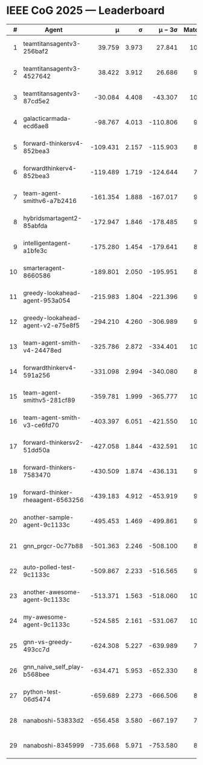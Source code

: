 # IEEE CoG 2025 — Leaderboard

| # | Agent | μ | σ | μ − 3σ | Matches | Updated |
|---:|---|---:|---:|---:|---:|---|
| 1 | teamtitansagentv3-256baf2 | 39.759 | 3.973 | 27.841 | 10220 | 2025-08-20 22:48 |
| 2 | teamtitansagentv3-4527642 | 38.422 | 3.912 | 26.686 | 9514 | 2025-08-20 22:48 |
| 3 | teamtitansagentv3-87cd5e2 | -30.084 | 4.408 | -43.307 | 10626 | 2025-08-20 22:48 |
| 4 | galacticarmada-ecd6ae8 | -98.767 | 4.013 | -110.806 | 9940 | 2025-08-20 22:48 |
| 5 | forward-thinkersv4-852bea3 | -109.431 | 2.157 | -115.903 | 8089 | 2025-08-20 22:48 |
| 6 | forwardthinkerv4-852bea3 | -119.489 | 1.719 | -124.644 | 7916 | 2025-08-20 22:48 |
| 7 | team-agent-smithv6-a7b2416 | -161.354 | 1.888 | -167.017 | 9480 | 2025-08-20 22:48 |
| 8 | hybridsmartagent2-85abfda | -172.947 | 1.846 | -178.485 | 9043 | 2025-08-20 22:48 |
| 9 | intelligentagent-a1bfe3c | -175.280 | 1.454 | -179.641 | 8338 | 2025-08-20 22:48 |
| 10 | smarteragent-8660586 | -189.801 | 2.050 | -195.951 | 8715 | 2025-08-20 22:48 |
| 11 | greedy-lookahead-agent-953a054 | -215.983 | 1.804 | -221.396 | 9690 | 2025-08-20 22:48 |
| 12 | greedy-lookahead-agent-v2-e75e8f5 | -294.210 | 4.260 | -306.989 | 9930 | 2025-08-20 22:48 |
| 13 | team-agent-smith-v4-24478ed | -325.786 | 2.872 | -334.401 | 10502 | 2025-08-20 22:48 |
| 14 | forwardthinkerv4-591a256 | -331.098 | 2.994 | -340.080 | 8437 | 2025-08-20 22:48 |
| 15 | team-agent-smithv5-281cf89 | -359.781 | 1.999 | -365.777 | 10400 | 2025-08-20 22:48 |
| 16 | team-agent-smith-v3-ce6fd70 | -403.397 | 6.051 | -421.550 | 10902 | 2025-08-20 22:48 |
| 17 | forward-thinkersv2-51dd50a | -427.058 | 1.844 | -432.591 | 10146 | 2025-08-20 22:48 |
| 18 | forward-thinkers-7583470 | -430.509 | 1.874 | -436.131 | 9240 | 2025-08-20 22:48 |
| 19 | forward-thinker-rheaagent-6563256 | -439.183 | 4.912 | -453.919 | 9386 | 2025-08-20 22:48 |
| 20 | another-sample-agent-9c1133c | -495.453 | 1.469 | -499.861 | 9980 | 2025-08-20 22:48 |
| 21 | gnn_prgcr-0c77b88 | -501.363 | 2.246 | -508.100 | 8970 | 2025-08-20 22:48 |
| 22 | auto-polled-test-9c1133c | -509.867 | 2.233 | -516.565 | 9460 | 2025-08-20 22:48 |
| 23 | another-awesome-agent-9c1133c | -513.371 | 1.563 | -518.060 | 10700 | 2025-08-20 22:48 |
| 24 | my-awesome-agent-9c1133c | -524.585 | 2.161 | -531.067 | 10200 | 2025-08-20 22:48 |
| 25 | gnn-vs-greedy-493cc7d | -624.308 | 5.227 | -639.989 | 7900 | 2025-08-20 22:48 |
| 26 | gnn_naive_self_play-b568bee | -634.471 | 5.953 | -652.330 | 8340 | 2025-08-20 22:48 |
| 27 | python-test-06d5474 | -659.689 | 2.273 | -666.506 | 8150 | 2025-08-20 22:48 |
| 28 | nanaboshi-53833d2 | -656.458 | 3.580 | -667.197 | 7870 | 2025-08-20 22:48 |
| 29 | nanaboshi-8345999 | -735.668 | 5.971 | -753.580 | 8470 | 2025-08-20 22:48 |
